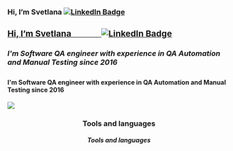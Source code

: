 <h3> Hi, I’m Svetlana             <a href="[https://www.linkedin.com/feed/](https://https://www.linkedin.com/in/svetlana-brizhak/)"> <img src="https://img.shields.io/badge/LinkedIn-blue?style=for-the-badge&logo=linkedin&logoColor=white" alt="LinkedIn Badge"/>
<h3> Hi, I’m Svetlana &nbsp;&nbsp;&nbsp;&nbsp;&nbsp;&nbsp;&nbsp;&nbsp;&nbsp;&nbsp;&nbsp;&nbsp;&nbsp; <a href="[https://www.linkedin.com/feed/](https://www.linkedin.com/in/svetlana-brizhak/)"> <img src="https://img.shields.io/badge/LinkedIn-blue?style=for-the-badge&logo=linkedin&logoColor=white" alt="LinkedIn Badge"/>
  </a> 
<h5>I'm Software QA engineer with experience in QA Automation and Manual Testing since 2016 </h3>
 <!---
`README.md` (this file) appears 
--->
<h4>I'm Software QA engineer with experience in QA Automation and Manual Testing since 2016</h4>

<img src="https://www.canva.com/design/DAFX-pMe7xE/652Cn5t9bu1H220TFznSDw/edit?utm_content=DAFX-pMe7xE&utm_campaign=designshare&utm_medium=link2&utm_source=sharebutton">

<h3 align="center"> Tools and languages
<h5 align="center"> Tools and languages
</div>
   <br><br>

